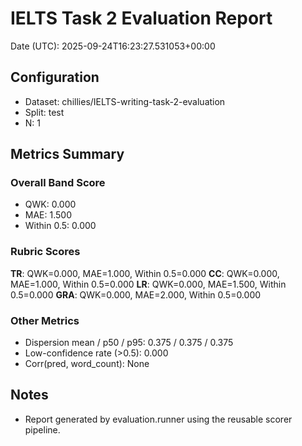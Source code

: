 # IELTS Task 2 Evaluation Report

Date (UTC): 2025-09-24T16:23:27.531053+00:00

## Configuration
- Dataset: chillies/IELTS-writing-task-2-evaluation
- Split: test
- N: 1

## Metrics Summary
### Overall Band Score
- QWK: 0.000
- MAE: 1.500
- Within 0.5: 0.000

### Rubric Scores
**TR**: QWK=0.000, MAE=1.000, Within 0.5=0.000
**CC**: QWK=0.000, MAE=1.000, Within 0.5=0.000
**LR**: QWK=0.000, MAE=1.500, Within 0.5=0.000
**GRA**: QWK=0.000, MAE=2.000, Within 0.5=0.000

### Other Metrics
- Dispersion mean / p50 / p95: 0.375 / 0.375 / 0.375
- Low-confidence rate (>0.5): 0.000
- Corr(pred, word_count): None

## Notes
- Report generated by evaluation.runner using the reusable scorer pipeline.